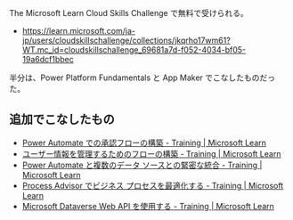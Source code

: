 The Microsoft Learn Cloud Skills Challenge で無料で受けられる。

* https://learn.microsoft.com/ja-jp/users/cloudskillschallenge/collections/jkqrho17wm61?WT.mc_id=cloudskillschallenge_69681a7d-f052-4034-bf05-19a6dcf1bbec

半分は、Power Platform Fundamentals と App Maker でこなしたものだった。

## 追加でこなしたもの

* [Power Automate での承認フローの構築 \- Training \| Microsoft Learn](https://learn.microsoft.com/ja-jp/training/modules/build-approval-flows/?WT.mc_id=cloudskillschallenge_69681a7d-f052-4034-bf05-19a6dcf1bbec)
* [ユーザー情報を管理するためのフローの構築 \- Training \| Microsoft Learn](https://learn.microsoft.com/ja-jp/training/modules/manage-user-information/?WT.mc_id=cloudskillschallenge_69681a7d-f052-4034-bf05-19a6dcf1bbec)
* [Power Automate と複数のデータ ソースとの緊密な統合 \- Training \| Microsoft Learn](https://learn.microsoft.com/ja-jp/training/modules/multiple-data-sources/?WT.mc_id=cloudskillschallenge_69681a7d-f052-4034-bf05-19a6dcf1bbec)
* [Process Advisor でビジネス プロセスを最適化する \- Training \| Microsoft Learn](https://learn.microsoft.com/ja-jp/training/modules/business-process-optimization-process-advisor/?WT.mc_id=cloudskillschallenge_69681a7d-f052-4034-bf05-19a6dcf1bbec)
* [Microsoft Dataverse Web API を使用する \- Training \| Microsoft Learn](https://learn.microsoft.com/ja-jp/training/modules/common-data-service-web-api/?WT.mc_id=cloudskillschallenge_69681a7d-f052-4034-bf05-19a6dcf1bbec)
